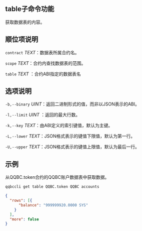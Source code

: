 ## table子命令功能

获取数据表的内容。

## 顺位项说明

`contract` _TEXT_：数据表所属合约名。

`scope` _TEXT_：合约内查找数据表的范围。

`table` _TEXT_ ：合约ABI指定的数据表名

## 选项说明

`-b,--binary` _UINT_：返回二进制形式的值，而非以JSON表示的ABI。

`-l,--limit` _UINT_ ：返回的最大行数。

`-k,--key` _TEXT_：由ABI定义的索引键值，默认为主键。

`-L,--lower` _TEXT_：JSON格式表示的键值下限值，默认为第一行。

`-U,--upper` _TEXT_：JSON格式表示的键值上限值，默认为最后一行。

## 示例

从QQBC.token合约的QQBC账户数据表中获取数据。

```sh
qqbccli get table QQBC.token QQBC accounts
```
```json
{
  "rows": [{
      "balance": "999999920.0000 SYS"
    }
  ],
  "more": false
}
```

